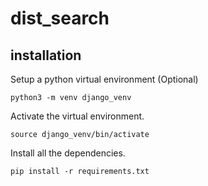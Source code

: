 # dist_search

## installation

Setup a python virtual environment (Optional)

    python3 -m venv django_venv

Activate the virtual environment.

    source django_venv/bin/activate

Install all the dependencies.

    pip install -r requirements.txt
